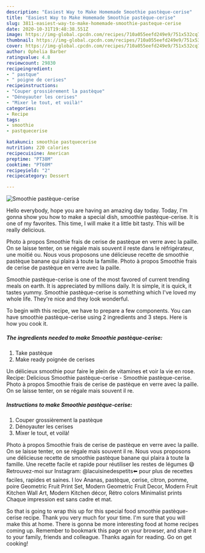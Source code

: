 ```yaml
---
description: "Easiest Way to Make Homemade Smoothie pastèque-cerise"
title: "Easiest Way to Make Homemade Smoothie pastèque-cerise"
slug: 3811-easiest-way-to-make-homemade-smoothie-pasteque-cerise
date: 2020-10-31T19:48:38.551Z
image: https://img-global.cpcdn.com/recipes/710a055eefd249e9/751x532cq70/smoothie-pasteque-cerise-photo-principale-de-la-recette.jpg
thumbnail: https://img-global.cpcdn.com/recipes/710a055eefd249e9/751x532cq70/smoothie-pasteque-cerise-photo-principale-de-la-recette.jpg
cover: https://img-global.cpcdn.com/recipes/710a055eefd249e9/751x532cq70/smoothie-pasteque-cerise-photo-principale-de-la-recette.jpg
author: Ophelia Barber
ratingvalue: 4.8
reviewcount: 29830
recipeingredient:
- " pastque"
- " poigne de cerises"
recipeinstructions:
- "Couper grossièrement la pastèque"
- "Dénoyauter les cerises"
- "Mixer le tout, et voilà!"
categories:
- Recipe
tags:
- smoothie
- pastquecerise

katakunci: smoothie pastquecerise 
nutrition: 220 calories
recipecuisine: American
preptime: "PT38M"
cooktime: "PT60M"
recipeyield: "2"
recipecategory: Dessert

---
```



![Smoothie pastèque-cerise](https://img-global.cpcdn.com/recipes/710a055eefd249e9/751x532cq70/smoothie-pasteque-cerise-photo-principale-de-la-recette.jpg)

Hello everybody, hope you are having an amazing day today. Today, I'm gonna show you how to make a special dish, smoothie pastèque-cerise. It is one of my favorites. This time, I will make it a little bit tasty. This will be really delicious.

Photo à propos Smoothie frais de cerise de pastèque en verre avec la paille. On se laisse tenter, on se régale mais souvent il reste dans le réfrigérateur, une moitié ou. Nous vous proposons une délicieuse recette de smoothie pastèque banane qui plaira à toute la famille. Photo à propos Smoothie frais de cerise de pastèque en verre avec la paille.

Smoothie pastèque-cerise is one of the most favored of current trending meals on earth. It is appreciated by millions daily. It is simple, it is quick, it tastes yummy. Smoothie pastèque-cerise is something which I've loved my whole life. They're nice and they look wonderful.


To begin with this recipe, we have to prepare a few components. You can have smoothie pastèque-cerise using 2 ingredients and 3 steps. Here is how you cook it.

<!--inarticleads1-->

##### The ingredients needed to make Smoothie pastèque-cerise:

1. Take  pastèque
1. Make ready  poignée de cerises


Un délicieux smoothie pour faire le plein de vitamines et voir la vie en rose. Recipe: Delicious Smoothie pastèque-cerise - Smoothie pastèque-cerise. Photo à propos Smoothie frais de cerise de pastèque en verre avec la paille. On se laisse tenter, on se régale mais souvent il re. 

<!--inarticleads2-->

##### Instructions to make Smoothie pastèque-cerise:

1. Couper grossièrement la pastèque
1. Dénoyauter les cerises
1. Mixer le tout, et voilà!


Photo à propos Smoothie frais de cerise de pastèque en verre avec la paille. On se laisse tenter, on se régale mais souvent il re. Nous vous proposons une délicieuse recette de smoothie pastèque banane qui plaira à toute la famille. Une recette facile et rapide pour réutiliser les restes de légumes 😄 Retrouvez-moi sur Instagram: ️@lacuisinedespetits⬅️ pour plus de recettes faciles, rapides et saines. I lov Ananas, pastèque, cerise, citron, pomme, poire Geometric Fruit Print Set, Modern Geometric Fruit Decor, Modern Fruit Kitchen Wall Art, Modern Kitchen décor, Rétro colors Minimalist prints Chaque impression est sans cadre et mat. 

So that is going to wrap this up for this special food smoothie pastèque-cerise recipe. Thank you very much for your time. I'm sure that you will make this at home. There is gonna be more interesting food at home recipes coming up. Remember to bookmark this page on your browser, and share it to your family, friends and colleague. Thanks again for reading. Go on get cooking!
